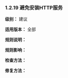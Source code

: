 ### 1.2.19 避免安装HTTP服务

**级别：** 建议

**适用版本：** 全部

**规则说明：** 



**规则影响：**



**检查方法：**





**修复方法：**

